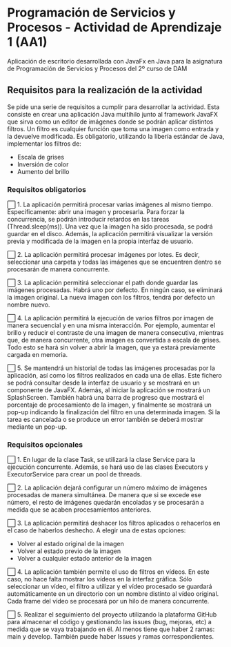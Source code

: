 # Programación de Servicios y Procesos - Actividad de Aprendizaje 1 (AA1)
Aplicación de escritorio desarrollada con JavaFx en Java para la asignatura de Programación de Servicios y Procesos del 2º curso de DAM


## Requisitos para la realización de la actividad
Se pide una serie de requisitos a cumplir para desarrollar la actividad. Esta consiste en crear una aplicación Java multihilo junto al framework JavaFX que sirva como un editor de imágenes donde se podrán aplicar distintos filtros. Un filtro es cualquier función que toma una imagen como
entrada y la devuelve modificada. Es obligatorio, utilizando la libería estándar de Java, implementar los filtros de:
- Escala de grises
- Inversión de color
- Aumento del brillo

### Requisitos obligatorios
⬜ 1. La aplicación permitirá procesar varias imágenes al mismo tiempo. Específicamente: abrir una imagen y procesarla. Para forzar la
concurrencia, se podrán introducir retardos en las tareas (Thread.sleep(ms)). Una vez que la imagen ha sido procesada, se podrá
guardar en el disco. Además, la aplicación permitirá visualizar la versión previa y modificada de la imagen en la propia interfaz de usuario.

⬜ 2. La aplicación permitirá procesar imágenes por lotes. Es decir, seleccionar una carpeta y todas las imágenes que se encuentren dentro se procesarán de manera concurrente.

⬜ 3. La aplicación permitirá seleccionar el path donde guardar las imágenes procesadas. Habrá uno por defecto. En ningún caso, se eliminará la imagen original. La nueva imagen con los filtros, tendrá por defecto un nombre nuevo.

⬜ 4. La aplicación permitirá la ejecución de varios filtros por imagen de manera secuencial y en una misma interacción. Por ejemplo, aumentar el brillo y reducir el contraste de una imagen de manera consecutiva, mientras que, de manera concurrente, otra imagen es convertida a escala de grises. Todo esto se hará sin volver a abrir la imagen, que ya estará previamente cargada en memoria.

⬜ 5. Se mantendrá un historial de todas las imágenes procesadas por la aplicación, así como los filtros realizados en cada una de ellas. Este fichero se podrá consultar desde la interfaz de usuario y se mostrará en un componente de JavaFX. Además, al iniciar la aplicación se mostrará un SplashScreen. También habrá una barra de progreso que mostrará el porcentaje de procesamiento de la imagen, y finalmente se mostrará un pop-up indicando la finalización del filtro en una determinada imagen. Si la tarea es cancelada o se produce un error también se deberá mostrar mediante un pop-up.

### Requisitos opcionales
⬜ 1. En lugar de la clase Task, se utilizará la clase Service para la ejecución concurrente. Además, se hará uso de las clases Executors y ExecutorService para crear un pool de threads.

⬜ 2. La aplicación dejará configurar un número máximo de imágenes procesadas de manera simultánea. De manera que si se excede ese
número, el resto de imágenes quedarán encoladas y se procesarán a medida que se acaben procesamientos anteriores.

⬜ 3. La aplicación permitirá deshacer los filtros aplicados o rehacerlos en el caso de haberlos deshecho.
A elegir una de estas opciones:
- Volver al estado original de la imagen
- Volver al estado previo de la imagen
- Volver a cualquier estado anterior de la imagen

⬜ 4. La aplicación también permite el uso de filtros en vídeos. En este caso, no hace falta mostrar los vídeos en la interfaz gráfica. Sólo seleccionar un vídeo, el filtro a utilizar y el vídeo procesado se guardará automáticamente en un directorio con un nombre distinto al vídeo original. Cada frame del vídeo se procesará por un hilo de manera concurrente.

⬜ 5. Realizar el seguimiento del proyecto utilizando la plataforma GitHub para almacenar el código y gestionando las issues (bug, mejoras, etc) a medida que se vaya trabajando en él. Al menos tiene que haber 2 ramas: main y develop. También puede haber Issues y ramas correspondientes.